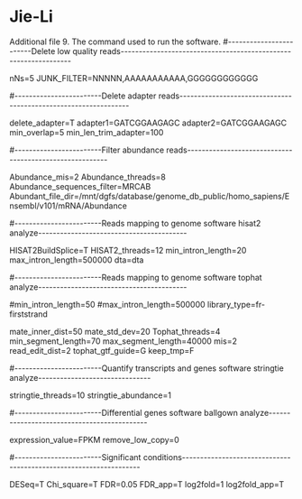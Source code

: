 # Jie-Li
Additional file 9. The command used to run the software.
#------------------------Delete low quality reads----------------------------------------------------------------

nNs=5
JUNK_FILTER=NNNNN,AAAAAAAAAAA,GGGGGGGGGGGG

#------------------------Delete adapter reads----------------------------------------------------------------

delete_adapter=T
adapter1=GATCGGAAGAGC
adapter2=GATCGGAAGAGC
min_overlap=5
min_len_trim_adapter=100

#------------------------Filter abundance reads--------------------------------------------------------

Abundance_mis=2
Abundance_threads=8
Abundance_sequences_filter=MRCAB
Abundant_file_dir=/mnt/dgfs/database/genome_db_public/homo_sapiens/Ensembl/v101/mRNA/Abundance

#------------------------Reads mapping to genome software hisat2 analyze-----------------------------------------

HISAT2BuildSplice=T
HISAT2_threads=12
min_intron_length=20
max_intron_length=500000
dta=dta


#------------------------Reads mapping to genome software tophat analyze-----------------------------------------

#min_intron_length=50
#max_intron_length=500000
library_type=fr-firststrand

mate_inner_dist=50
mate_std_dev=20
Tophat_threads=4
min_segment_length=70
max_segment_length=40000
mis=2
read_edit_dist=2
tophat_gtf_guide=G
keep_tmp=F



#------------------------Quantify transcripts and genes software stringtie analyze-------------------------------

stringtie_threads=10
stringtie_abundance=1

#------------------------Differential genes software ballgown analyze--------------------------------------------

expression_value=FPKM
remove_low_copy=0

#------------------------Significant conditions------------------------------------------------------------------

DESeq=T
Chi_square=T
FDR=0.05
FDR_app=T
log2fold=1
log2fold_app=T
